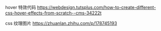 hover 特效代码
https://webdesign.tutsplus.com/how-to-create-different-css-hover-effects-from-scratch--cms-34222t

css 纹理图片
https://zhuanlan.zhihu.com/p/178745193
